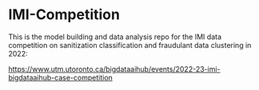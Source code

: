 # IMI-Competition
This is the model building and data analysis repo for the IMI data competition on sanitization classification and fraudulant data clustering in 2022:

https://www.utm.utoronto.ca/bigdataaihub/events/2022-23-imi-bigdataaihub-case-competition
